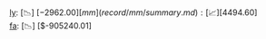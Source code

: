 [ly](record/ly/summary.md): [📉] [$-2962.00]  
[mm](record/mm/summary.md): [📈] [$4494.60]  
[fa](record/fa/summary.md): [📉] [$-905240.01]  

